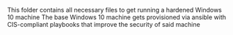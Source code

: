 This folder contains all necessary files to get running a hardened Windows 10 machine
The base Windows 10 machine gets provisioned via ansible with CIS-compliant playbooks that improve the security of said machine